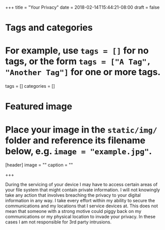 +++
title = "Your Privacy"
date = 2018-02-14T15:44:21-08:00
draft = false

# Tags and categories
# For example, use `tags = []` for no tags, or the form `tags = ["A Tag", "Another Tag"]` for one or more tags.
tags = []
categories = []

# Featured image
# Place your image in the `static/img/` folder and reference its filename below, e.g. `image = "example.jpg"`.
[header]
image = ""
caption = ""

+++
<p>During the servicing of your device I may have to access certain areas of your file system that might contain private information. I will not knowingly take any action that involves breaching the privacy to your digital information in any way. I take every effort within my ability to secure the communications and my locations that I service devices at. This does not mean that someone with a strong motive could piggy back on my communications or my physical location to invade your privacy. In these cases I am not responsible for 3rd party intrusions. </p>
